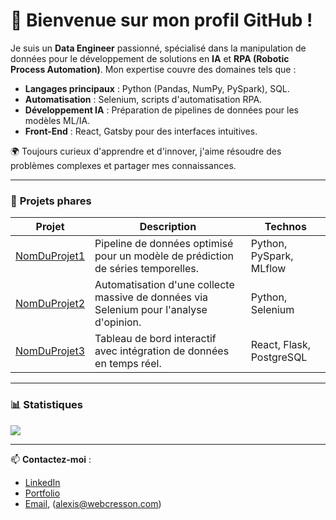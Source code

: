 # 👋 Bienvenue sur mon profil GitHub !

Je suis un **Data Engineer** passionné, spécialisé dans la manipulation de données pour le développement de solutions en **IA** et **RPA (Robotic Process Automation)**. Mon expertise couvre des domaines tels que :

- **Langages principaux** : Python (Pandas, NumPy, PySpark), SQL.
- **Automatisation** : Selenium, scripts d'automatisation RPA.
- **Développement IA** : Préparation de pipelines de données pour les modèles ML/IA.
- **Front-End** : React, Gatsby pour des interfaces intuitives.

🌍 Toujours curieux d'apprendre et d'innover, j'aime résoudre des problèmes complexes et partager mes connaissances.

---

### 📂 **Projets phares**
| **Projet**          | **Description**                                                                                             | **Technos**             |
|----------------------|-------------------------------------------------------------------------------------------------------------|-------------------------|
| [NomDuProjet1](#)    | Pipeline de données optimisé pour un modèle de prédiction de séries temporelles.                           | Python, PySpark, MLflow |
| [NomDuProjet2](#)    | Automatisation d'une collecte massive de données via Selenium pour l'analyse d'opinion.                    | Python, Selenium        |
| [NomDuProjet3](#)    | Tableau de bord interactif avec intégration de données en temps réel.                                      | React, Flask, PostgreSQL|

---

### 📊 **Statistiques**
![](https://github-readme-stats.vercel.app/api?username=creacress&show_icons=true&theme=radical)

---

📫 **Contactez-moi** :
- [LinkedIn](https://www.linkedin.com/in/alexis-cresson/)
- [Portfolio](https://www.webcresson.com/)
- [Email](mailto:alexis@webcresson.com), (alexis@webcresson.com)
